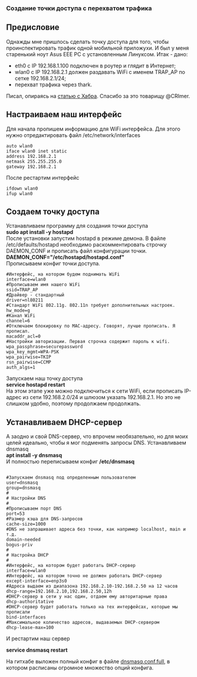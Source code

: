### Создание точки доступа с перехватом трафика

## Предисловие
Однажды мне пришлось сделать точку доступа для того, чтобы проинспектировать трафик одной мобильной приложухи. И был у меня старенький ноут Asus EEE PC c установленным Линуксом.
Итак - дано:
* eth0 c IP 192.168.1.100 подключен в роутер и глядит в Интернет;
* wlan0 с IP 192.168.2.1 должен раздавать WiFi с именем TRAP_AP по сетке 192.168.2.1/24;
* перехват трафика черeз thark.  
 
Писал, опираясь на [статью с Хабра](https://habr.com/ru/post/188274/). Спасибо за это товарищу @CRImer.
## Настраиваем наш интерфейс
Для начала пропишем информацию для WiFi интерфейса. Для этого нужно отредактировать файл /etc/network/interfaces
```
auto wlan0
iface wlan0 inet static
address 192.168.2.1
netmask 255.255.255.0
gateway 192.168.2.1
```
После рестартим интерфейс
```
ifdown wlan0
ifup wlan0
```
## Создаем точку доступа
Устанавливаем программу для создания точки доступа  
**sudo apt install -y hostapd**  
После установки запустим hostapd в режиме демона. В файле /etc/defaults/hostapd необходимо раскомментировать строчку DAEMON_CONF и прописать файл конфигурации точки.  
**DAEMON_CONF="/etc/hostapd/hostapd.conf"**  
Прописываем конфиг точки доступа.  
```
#Интерфейс, на котором будем поднимать WiFi
interface=wlan0
#Прописываем имя нашего WiFi
ssid=TRAP_AP
#Драйвер - стандартный
driver=nl80211
#Стандарт WiFi 802.11g. 802.11n требует дополнительных настроек.
hw_mode=g
#Канал WiFi
channel=6
#Отключаем блокировку по MAC-адресу. Говорят, лучше прописать. Я прописал.
macaddr_acl=0
#Настройки авторизации. Первая строчка содержит пароль к wifi.
wpa_passphrase=securepassword
wpa_key_mgmt=WPA-PSK
wpa_pairwise=TKIP
rsn_pairwise=CCMP
auth_algs=1
```
Запускаем наш точку доступа  
**service hostapd restart**  
На этом этапе уже можно подключиться к сети WiFi, если прописать IP-адрес из сети 192.168.2.0/24 и шлюзом указать 192.168.2.1. Но это не слишком удобно, поэтому продолжаем продолжать.
## Устанавливаем DHCP-сервер
А заодно и свой DNS-сервер, что впрочем необязательно, но для моих целей идеально, чтобы я мог подменять запросы DNS. Устанавливаем dnsmasq  
**apt install -y dnsmasq**  
И полностью переписываем конфиг **/etc/dnsmasq**  
```

#Запускаем dnsmasq под определенным пользователем
user=dnsmasq
group=dnsmasq
#
# Настройки DNS
#
#Прописываем порт DNS
port=53
#Размер кэша для DNS-запросов
cache-size=1000
#DNS не запрашивает адреса без точки, как например localhost, main и т.д.
domain-needed
bogus-priv
#
# Настройка DHCP
#
#Интерфейс, на котором будет работать DHCP-сервер
interface=wlan0
#Интерфейс, на котором точно не должен работать DHCP-сервер
except-interface=enp3s0 
#Адреса выдаем из диапазона 192.168.2.10-192.168.2.50 на 12 часов
dhcp-range=192.168.2.10,192.168.2.50,12h
#DHCP-сервер в сети у нас один, отдаем ему авторитарные права
dhcp-authoritative
#DHCP-сервер будет работать только на тех интерфейсах, которые мы прописали
bind-interfaces
#Максимальное количество адресов, выдаваемых DHCP-сервером
dhcp-lease-max=100 
```
И рестартим наш сервер

**service dnsmasq restart**


На гитхабе выложен полный конфиг в файле [dnsmasq.conf.full](dnsmasq.conf.full), в котором расписаны огромное множество опций конфига.
